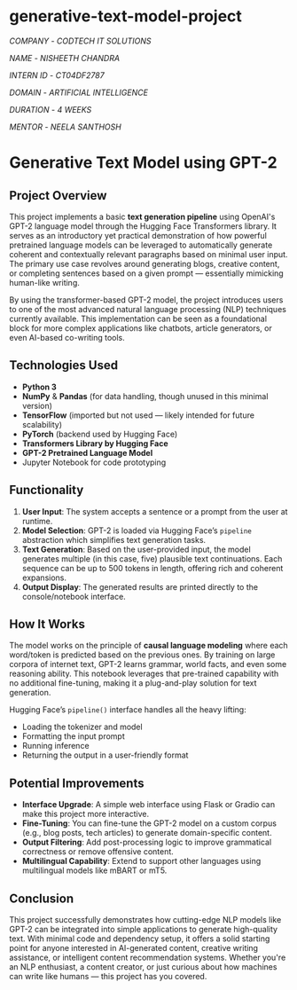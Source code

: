 # generative-text-model-project

*COMPANY* - *CODTECH IT SOLUTIONS*

*NAME* - *NISHEETH CHANDRA*

*INTERN ID* - *CT04DF2787*

*DOMAIN* - *ARTIFICIAL INTELLIGENCE*

*DURATION* - *4 WEEKS*

*MENTOR* - *NEELA SANTHOSH*

# Generative Text Model using GPT-2

## Project Overview

This project implements a basic **text generation pipeline** using OpenAI's GPT-2 language model through the Hugging Face Transformers library. It serves as an introductory yet practical demonstration of how powerful pretrained language models can be leveraged to automatically generate coherent and contextually relevant paragraphs based on minimal user input. The primary use case revolves around generating blogs, creative content, or completing sentences based on a given prompt — essentially mimicking human-like writing.

By using the transformer-based GPT-2 model, the project introduces users to one of the most advanced natural language processing (NLP) techniques currently available. This implementation can be seen as a foundational block for more complex applications like chatbots, article generators, or even AI-based co-writing tools.

## Technologies Used

- **Python 3**
- **NumPy** & **Pandas** (for data handling, though unused in this minimal version)
- **TensorFlow** (imported but not used — likely intended for future scalability)
- **PyTorch** (backend used by Hugging Face)
- **Transformers Library by Hugging Face**
- **GPT-2 Pretrained Language Model**
- Jupyter Notebook for code prototyping

## Functionality

1. **User Input**: The system accepts a sentence or a prompt from the user at runtime.
2. **Model Selection**: GPT-2 is loaded via Hugging Face’s `pipeline` abstraction which simplifies text generation tasks.
3. **Text Generation**: Based on the user-provided input, the model generates multiple (in this case, five) plausible text continuations. Each sequence can be up to 500 tokens in length, offering rich and coherent expansions.
4. **Output Display**: The generated results are printed directly to the console/notebook interface.

## How It Works

The model works on the principle of **causal language modeling** where each word/token is predicted based on the previous ones. By training on large corpora of internet text, GPT-2 learns grammar, world facts, and even some reasoning ability. This notebook leverages that pre-trained capability with no additional fine-tuning, making it a plug-and-play solution for text generation.

Hugging Face’s `pipeline()` interface handles all the heavy lifting:
- Loading the tokenizer and model
- Formatting the input prompt
- Running inference
- Returning the output in a user-friendly format

## Potential Improvements

- **Interface Upgrade**: A simple web interface using Flask or Gradio can make this project more interactive.
- **Fine-Tuning**: You can fine-tune the GPT-2 model on a custom corpus (e.g., blog posts, tech articles) to generate domain-specific content.
- **Output Filtering**: Add post-processing logic to improve grammatical correctness or remove offensive content.
- **Multilingual Capability**: Extend to support other languages using multilingual models like mBART or mT5.

## Conclusion

This project successfully demonstrates how cutting-edge NLP models like GPT-2 can be integrated into simple applications to generate high-quality text. With minimal code and dependency setup, it offers a solid starting point for anyone interested in AI-generated content, creative writing assistance, or intelligent content recommendation systems. Whether you're an NLP enthusiast, a content creator, or just curious about how machines can write like humans — this project has you covered.
